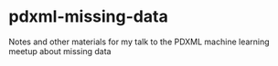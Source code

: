 # pdxml-missing-data
Notes and other materials for my talk to the PDXML machine learning meetup about missing data
